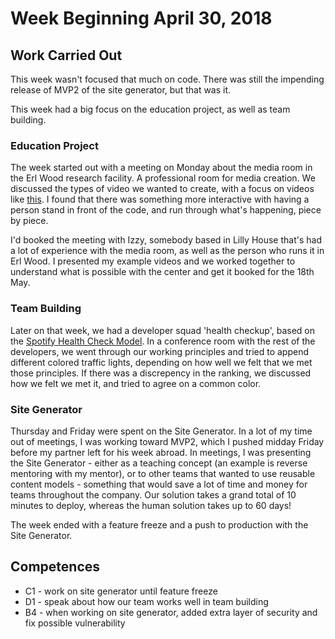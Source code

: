 # Week Beginning April 30, 2018

## Work Carried Out
This week wasn't focused that much on code. There was still the impending release of MVP2 of the site generator, but that was it. 

This week had a big focus on the education project, as well as team building.

### Education Project
The week started out with a meeting on Monday about the media room in the Erl Wood research facility. A professional room for media creation. We discussed the types of video we wanted to create, with a focus on videos like [this](https://www.youtube.com/watch?v=cXgA1d_E-jY). I found that there was something more interactive with having a person stand in front of the code, and run through what's happening, piece by piece.

I'd booked the meeting with Izzy, somebody based in Lilly House that's had a lot of experience with the media room, as well as the person who runs it in Erl Wood. I presented my example videos and we worked together to understand what is possible with the center and get it booked for the 18th May.

### Team Building
Later on that week, we had a developer squad 'health checkup', based on the [Spotify Health Check Model](https://labs.spotify.com/2014/09/16/squad-health-check-model/). In a conference room with the rest of the developers, we went through our working principles and tried to append different colored traffic lights, depending on how well we felt that we met those principles. If there was a discrepency in the ranking, we discussed how we felt we met it, and tried to agree on a common color.

### Site Generator
Thursday and Friday were spent on the Site Generator. In a lot of my time out of meetings, I was working toward MVP2, which I pushed midday Friday before my partner left for his week abroad. In meetings, I was presenting the Site Generator - either as a teaching concept (an example is reverse mentoring with my mentor), or to other teams that wanted to use reusable content models - something that would save a lot of time and money for teams throughout the company. Our solution takes a grand total of 10 minutes to deploy, whereas the human solution takes up to 60 days!

The week ended with a feature freeze and a push to production with the Site Generator.

## Competences
* C1 - work on site generator until feature freeze
* D1 - speak about how our team works well in team building
* B4 - when working on site generator, added extra layer of security and fix possible vulnerability